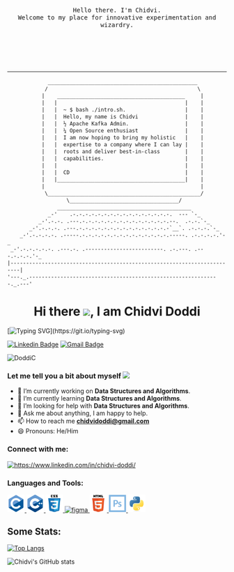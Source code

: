 <p align="center">
  <br>
  <br>
  <br>
  <samp>Hello there. I'm Chidvi</a>.<br> Welcome to my place for innovative experimentation and wizardry. <br><br></samp>
  <br>
  <br>
  <br>
  <br>
</p>
<hr>

```
             ________________________________________________
            /                                                \
           |    _________________________________________     |
           |   |                                         |    |
           |   |  ~ $ bash ./intro.sh.                   |    |
           |   |  Hello, my name is Chidvi               |    |
           |   |  ½ Apache Kafka Admin.                  |    |
           |   |  ¼ Open Source enthusiast               |    |
           |   |  I am now hoping to bring my holistic   |    |
           |   |  expertise to a company where I can lay |    |
           |   |  roots and deliver best-in-class        |    |
           |   |  capabilities.                          |    |
           |   |                                         |    |
           |   |  CD                                     |    |
           |   |_________________________________________|    |
           |                                                  |
            \_________________________________________________/
                   \___________________________________/
                ___________________________________________
             _-'    .-.-.-.-.-.-.-.-.-.-.-.-.-.-.-.-.  --- `-_
          _-'.-.-. .---.-.-.-.-.-.-.-.-.-.-.-.-.-.-.--.  .-.-.`-_
       _-'.-.-.-. .---.-.-.-.-.-.-.-.-.-.-.-.-.-.-.-`__`. .-.-.-.`-_
    _-'.-.-.-.-. .-----.-.-.-.-.-.-.-.-.-.-.-.-.-.-.-----. .-.-.-.-.'-_
 _-'.-.-.-.-.-. .---.-. .-------------------------. .-.---. .---.-.-.-.'-_
|-------------------------------------------------------------------------|
'---._.-------------------------------------------------------------._.---'
```

<h1 align="center">Hi there <img src="https://raw.githubusercontent.com/MartinHeinz/MartinHeinz/master/wave.gif" width="30px">, I am Chidvi Doddi</h1>

[![Typing SVG](https://readme-typing-svg.herokuapp.com?color=%230034F7&lines=I+am+an+aspiring+Kafka+Administrator.;Nice+to+e-meet+you.)](https://git.io/typing-svg)

[![Linkedin Badge](https://img.shields.io/badge/-LinkedIn-0e76a8?style=flat-square&logo=Linkedin&logoColor=white)](https://www.linkedin.com/in/chidvi-doddi/)
[![Gmail Badge](https://img.shields.io/badge/Gmail-D14836?style=for-the-badge&logo=gmail&logoColor=white)](mailto:chidvidoddi@gmail.com)


<p align="left"><img src="https://komarev.com/ghpvc/?username=DoddiC" alt="DoddiC"/></p>

<h3 style=>
Let me tell you a bit about myself <img src="https://emojis.slackmojis.com/emojis/images/1520808873/3643/cool-doge.gif?1520808873" width="20" />
</h3>

- 🔭 I’m currently working on **Data Structures and Algorithms**.
- 🌱 I’m currently learning **Data Structures and Algorithms**.
- 🤝 I’m looking for help with **Data Structures and Algorithms**.
- 💬 Ask me about anything, I am happy to help.
- 📫 How to reach me **chidvidoddi@gmail.com**
- 😄 Pronouns: He/Him 

<h3 align="left">Connect with me:</h3>
<p align="left">
<a href="https://www.linkedin.com/in/chidvi-doddi/" target="blank"><img align="center" src="https://raw.githubusercontent.com/rahuldkjain/github-profile-readme-generator/master/src/images/icons/Social/linked-in-alt.svg" alt="https://www.linkedin.com/in/chidvi-doddi/" height="30" width="40" /></a>
</p>

<h3 align="left">Languages and Tools:</h3>
<p align="left"> <a href="https://www.cprogramming.com/" target="_blank" rel="noreferrer"> <img src="https://raw.githubusercontent.com/devicons/devicon/master/icons/c/c-original.svg" alt="c" width="40" height="40"/> </a> <a href="https://www.w3schools.com/cpp/" target="_blank" rel="noreferrer"> <img src="https://raw.githubusercontent.com/devicons/devicon/master/icons/cplusplus/cplusplus-original.svg" alt="cplusplus" width="40" height="40"/> </a> <a href="https://www.w3schools.com/css/" target="_blank" rel="noreferrer"> <img src="https://raw.githubusercontent.com/devicons/devicon/master/icons/css3/css3-original-wordmark.svg" alt="css3" width="40" height="40"/> </a> <a href="https://www.figma.com/" target="_blank" rel="noreferrer"> <img src="https://www.vectorlogo.zone/logos/figma/figma-icon.svg" alt="figma" width="40" height="40"/> </a> <a href="https://www.w3.org/html/" target="_blank" rel="noreferrer"> <img src="https://raw.githubusercontent.com/devicons/devicon/master/icons/html5/html5-original-wordmark.svg" alt="html5" width="40" height="40"/> </a> <a href="https://www.photoshop.com/en" target="_blank" rel="noreferrer"> <img src="https://raw.githubusercontent.com/devicons/devicon/master/icons/photoshop/photoshop-line.svg" alt="photoshop" width="40" height="40"/> </a> <a href="https://www.python.org" target="_blank" rel="noreferrer"> <img src="https://raw.githubusercontent.com/devicons/devicon/master/icons/python/python-original.svg" alt="python" width="40" height="40"/> </a> </p>

## Some Stats:
[![Top Langs](https://github-readme-stats.vercel.app/api/top-langs/?username=DoddiC&layout=compact&theme=prussian)](https://github.com/anuraghazra/github-readme-stats)

![Chidvi's GitHub stats](https://github-readme-stats.vercel.app/api?username=DoddiC&show_icons=true&theme=prussian)

